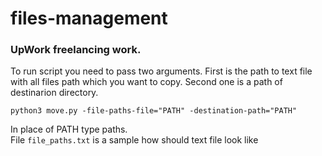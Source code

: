 # files-management
### UpWork freelancing work.

To run script you need to pass two arguments.
First is the path to text file with all files path which you want to copy. Second one is a path of destinarion directory.
```
python3 move.py -file-paths-file="PATH" -destination-path="PATH"
```
In place of PATH type paths.<br />
File `file_paths.txt` is a sample how should text file look like
